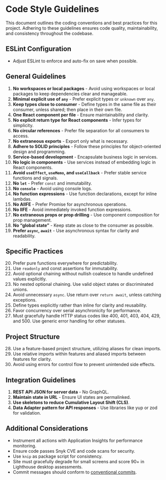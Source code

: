 # Code Style Guidelines

This document outlines the coding conventions and best practices for this project. Adhering to these guidelines ensures code quality, maintainability, and consistency throughout the codebase.

## ESLint Configuration

- Adjust ESLint to enforce and auto-fix on save when possible.

## General Guidelines

1. **No workspaces or local packages** - Avoid using workspaces or local packages to keep dependencies clear and manageable.
2. **Minimal explicit use of `any`** - Prefer explicit types or `unknown` over `any`.
3. **Keep types close to consumer** - Define types in the same file as their consumer, unless shared; then place in their own file.
4. **One React component per file** - Ensure maintainability and clarity.
5. **No explicit return type for React components** - Infer types for simplicity.
6. **No circular references** - Prefer file separation for all consumers to access.
7. **No extraneous exports** - Export only what is necessary.
8. **Adhere to SOLID principles** - Follow these principles for object-oriented design and programming.
9. **Service-based development** - Encapsulate business logic in services.
10. **No logic in components** - Use services instead of embedding logic in React components.
11. **Avoid `useEffect`, `useMemo`, and `useCallback`** - Prefer stable service functions and signals.
12. **No `let`** - Prefer `const` and immutability.
13. **No `console`** - Avoid using console logs.
14. **No function expressions** - Use function declarations, except for inline lambdas.
15. **No AIIFE** - Prefer Promise for asynchronous operations.
16. **No IIFE** - Avoid immediately invoked function expressions.
17. **No extraneous props or prop drilling** - Use component composition for prop management.
18. **No “global state”** - Keep state as close to the consumer as possible.
19. **Prefer `async`, `await`** - Use asynchronous syntax for clarity and readability.

## Specific Practices

20. Prefer pure functions everywhere for predictability.
21. Use `readonly` and const assertions for immutability.
22. Avoid optional chaining without nullish coalesce to handle undefined values explicitly.
23. No nested optional chaining. Use valid object states or discriminated unions.
24. Avoid unnecessary `async`. Use return over `return await`, unless catching exceptions.
25. Define types explicitly rather than inline for clarity and reusability.
26. Favor concurrency over serial asynchronicity for performance.
27. Must gracefully handle HTTP status codes like 400, 401, 403, 404, 429, and 500. Use generic error handling for other statuses.

## Project Structure

28. Use a feature-based project structure, utilizing aliases for clean imports.
29. Use relative imports within features and aliased imports between features for clarity.
30. Avoid using errors for control flow to prevent unintended side effects.

## Integration Guidelines

1. **REST API JSON for server data** - No GraphQL.
2. **Maintain state in URL** - Ensure UI states are permalinked.
3. **Use skeletons to reduce Cumulative Layout Shift (CLS)**.
4. **Data Adapter pattern for API responses** - Use libraries like yup or zod for validation.

## Additional Considerations
- Instrument all actions with Application Insights for performance monitoring.
- Ensure code passes Snyk CVE and code scans for security.
- Use `knip` as package script for consistency.
- Site must gracefully degrade for small screens and score 90+ in Lighthouse desktop assessments.
- Commit messages should conform to [conventional commits](https://www.conventionalcommits.org/en/v1.0.0/#specification).